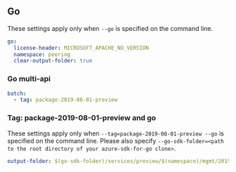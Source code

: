 ## Go


These settings apply only when `--go` is specified on the command line.

``` yaml $(go)
go:
  license-header: MICROSOFT_APACHE_NO_VERSION
  namespace: peering
  clear-output-folder: true
```

### Go multi-api

``` yaml $(go) && $(multiapi)
batch:
  - tag: package-2019-08-01-preview
```

### Tag: package-2019-08-01-preview and go

These settings apply only when `--tag=package-2019-08-01-preview --go` is specified on the command line.
Please also specify `--go-sdk-folder=<path to the root directory of your azure-sdk-for-go clone>`.

``` yaml $(tag) == 'package-2019-08-01-preview' && $(go)
output-folder: $(go-sdk-folder)/services/preview/$(namespace)/mgmt/2019-08-01-preview/$(namespace)
```

